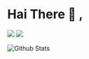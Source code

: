 # Hai There 👋 ,

<a href="https://telegram.me/BX_Botz"><img src="https://img.shields.io/badge/Telegram-%20Channel%20-blue.svg?logo=telegram&logoColor=FF3333"></a>
<a href="https://telegram.me/BXSupport"><img src="https://img.shields.io/badge/Telegram-%20Group%20-blu.svg?logo=telegram&logoColor=FF3333"></a>

![Github Stats](https://github-readme-stats.vercel.app/api?username=BXBotz&show_icons=true&title_color=fff&icon_color=79ff97&text_color=9f9f9f&bg_color=151515)
